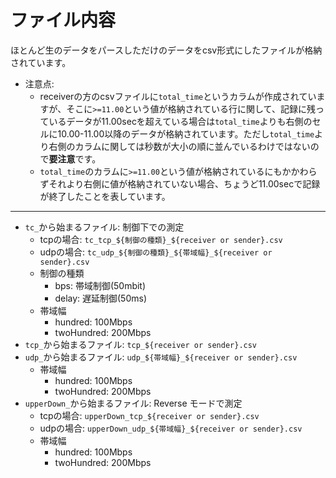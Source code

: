 # ファイル内容
ほとんど生のデータをパースしただけのデータをcsv形式にしたファイルが格納されています。
- 注意点: 
  - receiverの方のcsvファイルに`total_time`というカラムが作成されていますが、そこに`>=11.00`という値が格納されている行に関して、記録に残っているデータが11.00secを超えている場合は`total_time`よりも右側のセルに10.00-11.00以降のデータが格納されています。ただし`total_time`より右側のカラムに関しては秒数が大小の順に並んでいるわけではないので**要注意**です。
  - `total_time`のカラムに`>=11.00`という値が格納されているにもかかわらずそれより右側に値が格納されていない場合、ちょうど11.00secで記録が終了したことを表しています。

***
- `tc_`から始まるファイル: 制御下での測定
  - tcpの場合: `tc_tcp_${制御の種類}_${receiver or sender}.csv`
  - udpの場合: `tc_udp_${制御の種類}_${帯域幅}_${receiver or sender}.csv`
  - 制御の種類
    - bps: 帯域制御(50mbit)
    - delay: 遅延制御(50ms)
  - 帯域幅
    - hundred: 100Mbps
    - twoHundred: 200Mbps
- `tcp_`から始まるファイル: `tcp_${receiver or sender}.csv`
- `udp_`から始まるファイル: `udp_${帯域幅}_${receiver or sender}.csv`
  - 帯域幅
    - hundred: 100Mbps
    - twoHundred: 200Mbps
- `upperDown_`から始まるファイル: Reverse モードで測定
  - tcpの場合: `upperDown_tcp_${receiver or sender}.csv`
  - udpの場合: `upperDown_udp_${帯域幅}_${receiver or sender}.csv`
  - 帯域幅
    - hundred: 100Mbps
    - twoHundred: 200Mbps